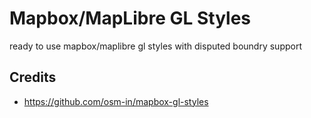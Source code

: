 # Mapbox/MapLibre GL Styles

ready to use mapbox/maplibre gl styles with disputed boundry support

## Credits

- https://github.com/osm-in/mapbox-gl-styles